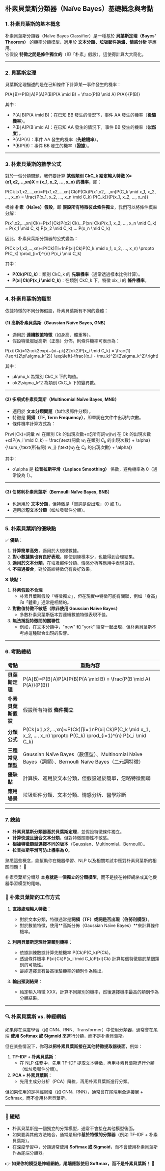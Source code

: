 ## **朴素貝葉斯分類器（Naïve Bayes）基礎概念與考點**

### **1. 朴素貝葉斯的基本概念**

朴素貝葉斯分類器（Naïve Bayes Classifier）是一種基於 **貝葉斯定理（Bayes' Theorem）** 的機率分類模型，適用於 **文本分類、垃圾郵件過濾、情感分析** 等應用。  
它假設 **特徵之間是條件獨立的**（即「朴素」假設），這使得計算大大簡化。

---

### **2. 貝葉斯定理**

貝葉斯定理描述的是在已知條件下計算某一事件發生的機率：

P(A∣B)=P(B∣A)P(A)P(B)P(A \mid B) = \frac{P(B \mid A) P(A)}{P(B)}

其中：

- P(A∣B)P(A \mid B)：在已知 BB 發生的情況下，事件 AA 發生的機率（**後驗機率**）。
- P(B∣A)P(B \mid A)：在已知 AA 發生的情況下，事件 BB 發生的機率（**似然度**）。
- P(A)P(A)：事件 AA 發生的機率（**先驗機率**）。
- P(B)P(B)：事件 BB 發生的機率（**證據**）。

---

### **3. 朴素貝葉斯的數學公式**

對於一個分類問題，我們要計算 **某個類別 CkC_k 給定輸入特徵 X=(x1,x2,...,xn)X = (x_1, x_2, ..., x_n) 的機率**，即：

P(Ck∣x1,x2,...,xn)=P(x1,x2,...,xn∣Ck)P(Ck)P(x1,x2,...,xn)P(C_k \mid x_1, x_2, ..., x_n) = \frac{P(x_1, x_2, ..., x_n \mid C_k) P(C_k)}{P(x_1, x_2, ..., x_n)}

根據 **朴素（Naïve）假設**，即 **假設所有特徵彼此條件獨立**，我們可以將條件概率分解：

P(x1,x2,...,xn∣Ck)=P(x1∣Ck)P(x2∣Ck)...P(xn∣Ck)P(x_1, x_2, ..., x_n \mid C_k) = P(x_1 \mid C_k) P(x_2 \mid C_k) ... P(x_n \mid C_k)

因此，朴素貝葉斯分類器的公式變為：

P(Ck∣x1,x2,...,xn)∝P(Ck)∏i=1nP(xi∣Ck)P(C_k \mid x_1, x_2, ..., x_n) \propto P(C_k) \prod_{i=1}^{n} P(x_i \mid C_k)

其中：

- **P(Ck)P(C_k)**：類別 CkC_k 的 **先驗機率**（通常透過樣本比例計算）。
- **P(xi∣Ck)P(x_i \mid C_k)**：在類別 CkC_k 下，特徵 xix_i 的 **條件機率**。

---

### **4. 朴素貝葉斯的類型**

依據特徵的不同分佈假設，朴素貝葉斯有不同的變體：

#### **(1) 高斯朴素貝葉斯（Gaussian Naïve Bayes, GNB）**

- 適用於 **連續數值特徵**（如身高、體重等）。
- 假設特徵服從高斯（正態）分佈，則條件機率可表示為：

P(xi∣Ck)=12πσk2exp⁡(−(xi−μk)22σk2)P(x_i \mid C_k) = \frac{1}{\sqrt{2\pi\sigma_k^2}} \exp\left(-\frac{(x_i - \mu_k)^2}{2\sigma_k^2}\right)

其中：

- μk\mu_k 為類別 CkC_k 下的均值。
- σk2\sigma_k^2 為類別 CkC_k 下的變異數。

---

#### **(2) 多項式朴素貝葉斯（Multinomial Naïve Bayes, MNB）**

- 適用於 **文本分類問題**（如垃圾郵件分類）。
- 特徵是 **詞頻（TF, Term Frequency）**，即單詞在文件中出現的次數。
- 條件機率計算方式為：

P(wi∣Ck)=詞彙 wi 在類別 Ck 的出現次數+α∑所有詞wj(wj 在 Ck 的出現次數+α)P(w_i \mid C_k) = \frac{\text{詞彙 $w_i$ 在類別 $C_k$ 的出現次數} + \alpha}{\sum_{\text{所有詞} w_j} (\text{$w_j$ 在 $C_k$ 的出現次數} + \alpha)}

其中：

- α\alpha 是 **拉普拉斯平滑（Laplace Smoothing）** 係數，避免機率為 0（通常設為 1）。

---

#### **(3) 伯努利朴素貝葉斯（Bernoulli Naïve Bayes, BNB）**

- 也適用於 **文本分類**，但特徵是「單詞是否出現」（0 或 1）。
- 適用於**短文本分類**（如垃圾郵件分類）。

---

### **5. 朴素貝葉斯的優缺點**

✅ **優點：**

1. **計算簡單高效**，適用於大規模數據。
2. **對小數據集也有良好表現**，即使訓練樣本少，也能得到合理結果。
3. **適用於文本分類**，在垃圾郵件分類、情感分析等應用中表現良好。
4. **不易過擬合**，對於高維特徵仍有良好效果。

❌ **缺點：**

1. **朴素假設不合理**
    - 朴素貝葉斯假設「特徵獨立」，但在現實中特徵可能有關聯，例如「身高」和「體重」通常是相關的。
2. **對數值特徵不敏感（除非使用 Gaussian Naïve Bayes）**
    - 多數朴素貝葉斯版本對連續數值特徵表現不佳。
3. **無法捕捉特徵間的關聯性**
    - 例如，在文本分類中，"new" 和 "york" 經常一起出現，但朴素貝葉斯不考慮這種聯合出現的影響。

---

### **6. 考點總結**

|**考點**|**重點內容**|
|---|---|
|**貝葉斯定理**|P(A∣B)=P(B∣A)P(A)P(B)P(A \mid B) = \frac{P(B \mid A) P(A)}{P(B)}|
|**朴素貝葉斯假設**|假設所有特徵 **條件獨立**|
|**分類公式**|P(Ck∣x1,x2,...,xn)∝P(Ck)∏i=1nP(xi∣Ck)P(C_k \mid x_1, x_2, ..., x_n) \propto P(C_k) \prod_{i=1}^{n} P(x_i \mid C_k)|
|**三種常見類型**|Gaussian Naïve Bayes（數值型）、Multinomial Naïve Bayes（詞頻）、Bernoulli Naïve Bayes（二元詞特徵）|
|**優缺點**|計算快、適用於文本分類，但假設過於簡單，忽略特徵關聯|
|**應用場景**|垃圾郵件分類、文本分類、情感分析、醫學診斷|

---

### **7. 總結**

- **朴素貝葉斯分類器基於貝葉斯定理**，並假設特徵條件獨立。
- **計算快速且適合文本分類**，但對特徵關聯性不敏感。
- **根據特徵類型選擇不同的版本**（Gaussian、Multinomial、Bernoulli）。
- **拉普拉斯平滑可防止機率為 0**。

熟悉這些概念，能幫助你在機器學習、NLP 以及相關考試中應對朴素貝葉斯的相關問題！ 🚀


朴素貝葉斯分類器 **本身就是一個獨立的分類模型**，而不是接在神經網絡或其他機器學習模型的尾端。

### **📌 朴素貝葉斯的工作方式**

1. **直接處理輸入特徵**：
    
    - 對於文本分類，特徵通常是**詞頻（TF）或詞是否出現（伯努利模型）**。
    - 對於數值特徵，使用**高斯分佈（Gaussian Naïve Bayes）**來計算條件機率。
2. **利用貝葉斯定理計算類別機率**：
    
    - 依據訓練數據計算先驗機率 P(Ck)P(C_k)P(Ck​)。
    - 透過條件機率 P(xi∣Ck)P(x_i \mid C_k)P(xi​∣Ck​) 計算每個特徵屬於某個類別的可能性。
    - 最終選擇具有最高後驗機率的類別作為輸出。
3. **輸出預測結果**：
    
    - 給定輸入特徵 XXX，計算不同類別的機率，然後選擇機率最高的類別作為分類結果。

---

### **🔍 朴素貝葉斯 vs. 神經網絡**

如果你在深度學習（如 CNN、RNN、Transformer）中使用分類器，通常會在尾端 **使用 Softmax 或 Sigmoid** 來進行分類，而不是朴素貝葉斯。

但在某些情況下，你**可以把朴素貝葉斯接在其他特徵提取器後面**，例如：

1. **TF-IDF + 朴素貝葉斯**：
    - 在 NLP 任務中，先用 TF-IDF 提取文本特徵，再用朴素貝葉斯進行分類（如垃圾郵件分類）。
2. **PCA + 朴素貝葉斯**：
    - 先用主成分分析（PCA）降維，再用朴素貝葉斯進行分類。

但如果使用的是神經網絡（如 CNN、RNN），通常會在尾端用全連接層 + Softmax，而不會用朴素貝葉斯。

---

### **📌 總結**

- 朴素貝葉斯是一個獨立的分類模型，通常不會接在其他模型後面。
- 如果要與其他方法結合，通常是用作**基於特徵的分類器**（例如 TF-IDF + 朴素貝葉斯）。
- 在深度學習中，分類通常使用 **Softmax 或 Sigmoid**，而不會使用朴素貝葉斯作為尾端分類器。

👉 **如果你的模型是神經網絡，尾端應該使用 Softmax，而不是朴素貝葉斯！** 🚀